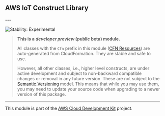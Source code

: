 ## AWS IoT Construct Library

<!--BEGIN STABILITY BANNER-->---


![Stability: Experimental](https://img.shields.io/badge/stability-Experimental-important.svg?style=for-the-badge)

> **This is a *developer preview* (public beta) module.**
>
> All classes with the `Cfn` prefix in this module ([CFN Resources](https://docs.aws.amazon.com/cdk/latest/guide/constructs.html#constructs_lib))
> are auto-generated from CloudFormation. They are stable and safe to use.
>
> However, all other classes, i.e., higher level constructs, are under active development and subject to non-backward
> compatible changes or removal in any future version. These are not subject to the [Semantic Versioning](https://semver.org/) model.
> This means that while you may use them, you may need to update your source code when upgrading to a newer version of this package.

---
<!--END STABILITY BANNER-->

This module is part of the [AWS Cloud Development Kit](https://github.com/aws/aws-cdk) project.

